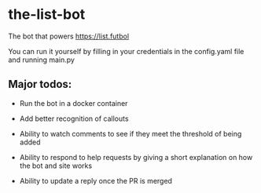 # the-list-bot

The bot that powers https://list.futbol

You can run it yourself by filling in your credentials in the config.yaml file and running main.py

## Major todos:

- Run the bot in a docker container

- Add better recognition of callouts

- Ability to watch comments to see if they meet the threshold of being added

- Ability to respond to help requests by giving a short explanation on how the bot and site works

- Ability to update a reply once the PR is merged